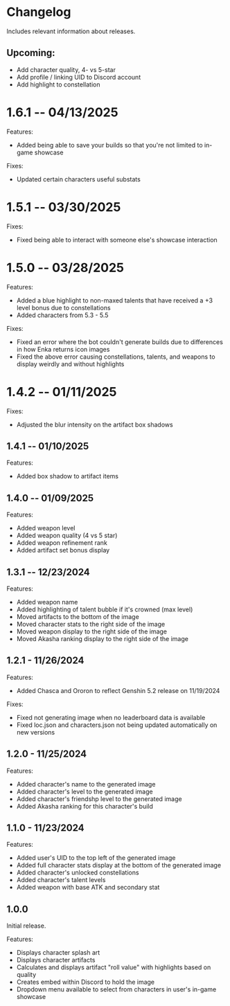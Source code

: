 
# Changelog

Includes relevant information about releases.

## Upcoming:

- Add character quality, 4- vs 5-star
- Add profile / linking UID to Discord account
- Add highlight to constellation

# 1.6.1 -- 04/13/2025

Features:

- Added being able to save your builds so that you're not limited to in-game showcase

Fixes:

- Updated certain characters useful substats

# 1.5.1 -- 03/30/2025

Fixes:

- Fixed being able to interact with someone else's showcase interaction

# 1.5.0 -- 03/28/2025

Features:

- Added a blue highlight to non-maxed talents that have received a +3 level bonus due to constellations
- Added characters from 5.3 - 5.5

Fixes:

- Fixed an error where the bot couldn't generate builds due to differences in how Enka returns icon images
- Fixed the above error causing constellations, talents, and weapons to display weirdly and without highlights

# 1.4.2 -- 01/11/2025

Fixes:

- Adjusted the blur intensity on the artifact box shadows

## 1.4.1 -- 01/10/2025

Features:

- Added box shadow to artifact items

## 1.4.0 -- 01/09/2025

Features:

- Added weapon level
- Added weapon quality (4 vs 5 star)
- Added weapon refinement rank
- Added artifact set bonus display

## 1.3.1 -- 12/23/2024

Features:

- Added weapon name
- Added highlighting of talent bubble if it's crowned (max level)
- Moved artifacts to the bottom of the image
- Moved character stats to the right side of the image
- Moved weapon display to the right side of the image
- Moved Akasha ranking display to the right side of the image


## 1.2.1 - 11/26/2024

Features:

- Added Chasca and Ororon to reflect Genshin 5.2 release on 11/19/2024

Fixes:

- Fixed not generating image when no leaderboard data is available
- Fixed loc.json and characters.json not being updated automatically on new versions

## 1.2.0 - 11/25/2024

Features:

- Added character's name to the generated image
- Added character's level to the generated image
- Added character's friendshp level to the generated image
- Added Akasha ranking for this character's build

## 1.1.0 - 11/23/2024

Features:

- Added user's UID to the top left of the generated image
- Added full character stats display at the bottom of the generated image
- Added character's unlocked constellations
- Added character's talent levels
- Added weapon with base ATK and secondary stat

## 1.0.0

Initial release.

Features:

- Displays character splash art
- Displays character artifacts
- Calculates and displays artifact "roll value" with highlights based on quality
- Creates embed within Discord to hold the image
- Dropdown menu available to select from characters in user's in-game showcase